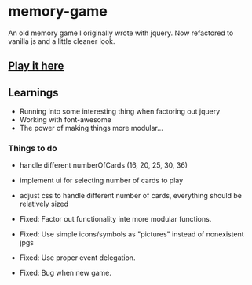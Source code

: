 # memory-game
An old memory game I originally wrote with jquery. Now refactored to vanilla js and a little cleaner look.

## [Play it here](https://johnarvid.github.io/memory-game/)

## Learnings
- Running into some interesting thing when factoring out jquery
- Working with font-awesome
- The power of making things more modular...


### Things to do
- handle different numberOfCards (16, 20, 25, 30, 36)
- implement ui for selecting number of cards to play
- adjust css to handle different number of cards, everything should be relatively sized

- Fixed: Factor out functionality inte more modular functions.
- Fixed: Use simple icons/symbols as "pictures" instead of nonexistent jpgs
- Fixed: Use proper event delegation.
- Fixed: Bug when new game.

